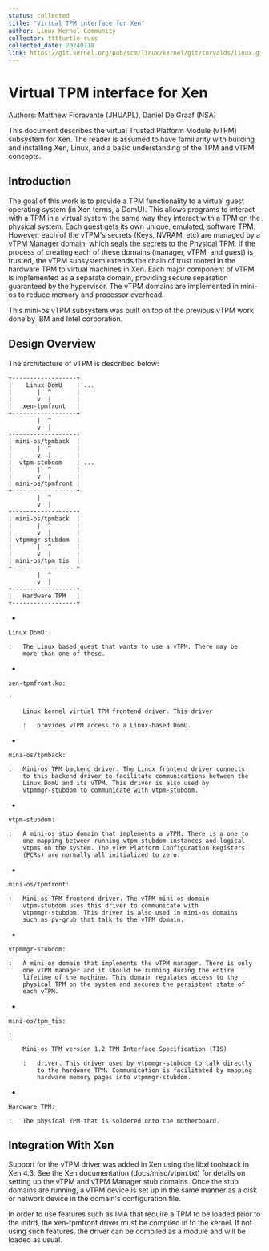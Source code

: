 ```yaml
---
status: collected
title: "Virtual TPM interface for Xen"
author: Linux Kernel Community
collector: tttturtle-russ
collected_date: 20240718
link: https://git.kernel.org/pub/scm/linux/kernel/git/torvalds/linux.git/tree/Documentation/security/tpm/xen-tpmfront.rst
---
```


# Virtual TPM interface for Xen

Authors: Matthew Fioravante (JHUAPL), Daniel De Graaf (NSA)

This document describes the virtual Trusted Platform Module (vTPM)
subsystem for Xen. The reader is assumed to have familiarity with
building and installing Xen, Linux, and a basic understanding of the TPM
and vTPM concepts.

## Introduction

The goal of this work is to provide a TPM functionality to a virtual
guest operating system (in Xen terms, a DomU). This allows programs to
interact with a TPM in a virtual system the same way they interact with
a TPM on the physical system. Each guest gets its own unique, emulated,
software TPM. However, each of the vTPM\'s secrets (Keys, NVRAM, etc)
are managed by a vTPM Manager domain, which seals the secrets to the
Physical TPM. If the process of creating each of these domains (manager,
vTPM, and guest) is trusted, the vTPM subsystem extends the chain of
trust rooted in the hardware TPM to virtual machines in Xen. Each major
component of vTPM is implemented as a separate domain, providing secure
separation guaranteed by the hypervisor. The vTPM domains are
implemented in mini-os to reduce memory and processor overhead.

This mini-os vTPM subsystem was built on top of the previous vTPM work
done by IBM and Intel corporation.

## Design Overview

The architecture of vTPM is described below:

    +------------------+
    |    Linux DomU    | ...
    |       |  ^       |
    |       v  |       |
    |   xen-tpmfront   |
    +------------------+
            |  ^
            v  |
    +------------------+
    | mini-os/tpmback  |
    |       |  ^       |
    |       v  |       |
    |  vtpm-stubdom    | ...
    |       |  ^       |
    |       v  |       |
    | mini-os/tpmfront |
    +------------------+
            |  ^
            v  |
    +------------------+
    | mini-os/tpmback  |
    |       |  ^       |
    |       v  |       |
    | vtpmmgr-stubdom  |
    |       |  ^       |
    |       v  |       |
    | mini-os/tpm_tis  |
    +------------------+
            |  ^
            v  |
    +------------------+
    |   Hardware TPM   |
    +------------------+

-   

    Linux DomU:

    :   The Linux based guest that wants to use a vTPM. There may be
        more than one of these.

-   

    xen-tpmfront.ko:

    :   

        Linux kernel virtual TPM frontend driver. This driver

        :   provides vTPM access to a Linux-based DomU.

-   

    mini-os/tpmback:

    :   Mini-os TPM backend driver. The Linux frontend driver connects
        to this backend driver to facilitate communications between the
        Linux DomU and its vTPM. This driver is also used by
        vtpmmgr-stubdom to communicate with vtpm-stubdom.

-   

    vtpm-stubdom:

    :   A mini-os stub domain that implements a vTPM. There is a one to
        one mapping between running vtpm-stubdom instances and logical
        vtpms on the system. The vTPM Platform Configuration Registers
        (PCRs) are normally all initialized to zero.

-   

    mini-os/tpmfront:

    :   Mini-os TPM frontend driver. The vTPM mini-os domain
        vtpm-stubdom uses this driver to communicate with
        vtpmmgr-stubdom. This driver is also used in mini-os domains
        such as pv-grub that talk to the vTPM domain.

-   

    vtpmmgr-stubdom:

    :   A mini-os domain that implements the vTPM manager. There is only
        one vTPM manager and it should be running during the entire
        lifetime of the machine. This domain regulates access to the
        physical TPM on the system and secures the persistent state of
        each vTPM.

-   

    mini-os/tpm_tis:

    :   

        Mini-os TPM version 1.2 TPM Interface Specification (TIS)

        :   driver. This driver used by vtpmmgr-stubdom to talk directly
            to the hardware TPM. Communication is facilitated by mapping
            hardware memory pages into vtpmmgr-stubdom.

-   

    Hardware TPM:

    :   The physical TPM that is soldered onto the motherboard.

## Integration With Xen

Support for the vTPM driver was added in Xen using the libxl toolstack
in Xen 4.3. See the Xen documentation (docs/misc/vtpm.txt) for details
on setting up the vTPM and vTPM Manager stub domains. Once the stub
domains are running, a vTPM device is set up in the same manner as a
disk or network device in the domain\'s configuration file.

In order to use features such as IMA that require a TPM to be loaded
prior to the initrd, the xen-tpmfront driver must be compiled in to the
kernel. If not using such features, the driver can be compiled as a
module and will be loaded as usual.
